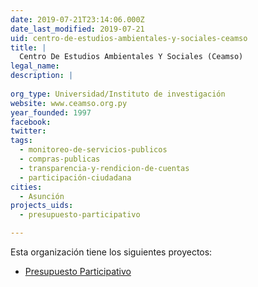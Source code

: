 ```yaml
---
date: 2019-07-21T23:14:06.000Z
date_last_modified: 2019-07-21
uid: centro-de-estudios-ambientales-y-sociales-ceamso
title: |
  Centro De Estudios Ambientales Y Sociales (Ceamso)
legal_name: 
description: |
  
org_type: Universidad/Instituto de investigación
website: www.ceamso.org.py
year_founded: 1997
facebook: 
twitter: 
tags:
  - monitoreo-de-servicios-publicos
  - compras-publicas
  - transparencia-y-rendicion-de-cuentas
  - participación-ciudadana
cities: 
  - Asunción
projects_uids:
  - presupuesto-participativo

---
```


Esta organización tiene los siguientes proyectos:

- [Presupuesto Participativo](/proyectos/presupuesto-participativo)
